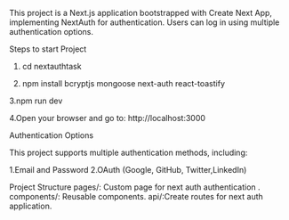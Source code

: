 This project is a Next.js application bootstrapped with Create Next App, implementing NextAuth for authentication. Users can log in using multiple authentication options.


Steps to start Project
 1. cd nextauthtask

 2. npm install bcryptjs mongoose next-auth react-toastify
    
 3.npm run dev
 
 4.Open your browser and go to: http://localhost:3000

Authentication Options

This project supports multiple authentication methods, including:

1.Email and Password
2.OAuth (Google, GitHub, Twitter,LinkedIn)

Project Structure
pages/: Custom page for next auth authentication .
components/: Reusable components.
api/:Create routes for next auth application.
